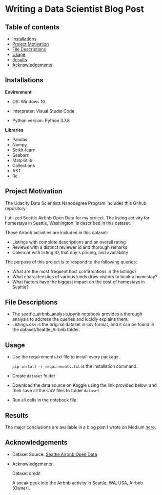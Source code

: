 # **Writing a Data Scientist Blog Post**


## **Table of contents**

- [Installations](#installations)
- [Project Motivation](#project-motivations)
- [File Descriptions](#file-descriptions)
- [Usage](#usage)
- [Results](#results)
- [Acknowledgements](#acknowledgements)


## **Installations**

**Environment**
- OS: Windows 10

- Interpreter: Visual Studio Code

- Python version: Python 3.7.8

**Libraries**
- Pandas
- Numpy
- Scikit-learn
- Seaborn
- Matplotlib
- Collections
- AST
- Re


## **Project Motivation**
The Udacity Data Scientists Nanodegree Program includes this Github repository.

I utilized Seattle Airbnb Open Data for my project. The listing activity for homestays in Seattle, Washington, is described in this dataset.

These Airbnb activities are included in this dataset:

- Listings with complete descriptions and an overall rating
- Reviews with a distinct reviewer id and thorough remarks
- Calendar with listing ID, that day's pricing, and availability

The purpose of this project is to respond to the following queries:

- What are the most frequent host confirmations in the listings?
- What characteristics of various kinds draw visitors to book a homestay?
- What factors have the biggest impact on the cost of homestays in Seattle?


## **File Descriptions**

- The seattle_airbnb_analysis.ipynb notebook provides a thorough analysis to address the queries and lucidly explains them.
- Listings.csv is the original dataset in csv format, and it can be found in the dataset/Seattle_Airbnb folder.


## **Usage**

- Use the requirements.txt file to install every package.

    `pip install -r requirements.txt` is the installation command.
    
- Create `dataset` folder

- Download the data source on Kaggle using the link provided below, and then save all the CSV files to folder `dataset`.

- Run all cells in the notebook file.


## **Results**

The major conclusions are available in a blog post I wrote on Medium [here](https://medium.com/@knightsmuvnn/a-brief-overview-of-seattles-airbnb-activity-49169977fa32).


## **Acknowledgements**

- Dataset Source: [Seattle Airbnb Open Data](https://www.kaggle.com/datasets/airbnb/seattle/metadata?select=listings.csv)
- Acknowledgements:

    Dataset credit

    A sneak peek into the Airbnb activity in Seattle, WA, USA, Airbnb (Owner).
